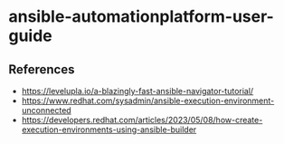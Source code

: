 # ansible-automationplatform-user-guide

## References
- https://levelupla.io/a-blazingly-fast-ansible-navigator-tutorial/
- https://www.redhat.com/sysadmin/ansible-execution-environment-unconnected
- https://developers.redhat.com/articles/2023/05/08/how-create-execution-environments-using-ansible-builder
